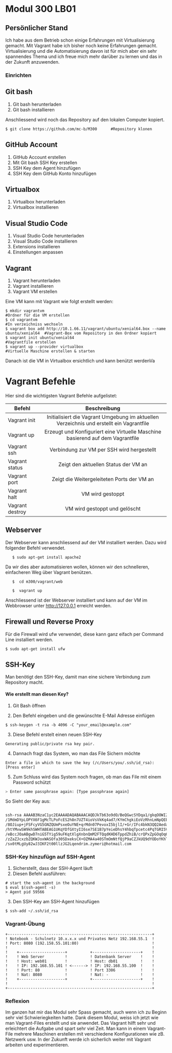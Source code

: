 #  Modul 300 LB01

## Persönlicher Stand

Ich habe aus dem Betrieb schon einige Erfahrungen mit Virtualisierung gemacht.
Mit Vagrant habe ich bisher noch keine Erfahrungen gemacht.
Virtualisierung und die Automatisierung davon ist für mich aber ein sehr spannendes Thema und ich 
freue mich mehr darüber zu lernen und das in der Zukunft anzuwenden.

### Einrichten

## Git bash

1. Git bash herunterladen 
2. Git bash installieren

Anschliessend wird noch das Repository auf den lokalen Computer kopiert.
```
$ git clone https://github.com/mc-b/M300      #Repository klonen
 ```
  
## GitHub Account

1. GitHub Account erstellen
2. Mit Git bash SSH Key erstellen
3. SSH Key dem Agent hinzufügen
4. SSH Key dem GitHub Konto hinzufügen

## Virtualbox

1. Virtualbox herunterladen
2. Virtualbox installieren

## Visual Studio Code

1. Visual Studio Code herunterladen
2. Visual Studio Code installieren
3. Extensions installieren
4. Einstellungen anpassen

## Vagrant

1. Vagrant herunterladen
2. Vagrant installieren
3. Vagrant VM erstellen

Eine VM kann mit Vagrant wie folgt erstellt werden:
    
    $ mkdir vagrantvm                                                                       #Ordner für die VM erstellen
    $ cd vagrantvm                                                                          #In verzeichniss wechseln
    $ vagrant box add http://10.1.66.11/vagrant/ubuntu/xenial64.box --name ubuntu/xenial64  #Vagrant-Box vom Repository in den Ordner kopiert
    $ vagrant init ubuntu/xenial64                                                          #Vagrantfile erstellen
    $ vagrant up --provider virtualbox                                                      #Virtuelle Maschine erstellen & starten
    
Danach ist die VM in Virtualbox ersichtlich und kann benützt werdenVa

# Vagrant Befehle

Hier sind die wichtigsten Vagrant Befehle aufgelistet:

| Befehl           |Beschreibung                                                                             |
| -----------------|:---------------------------------------------------------------------------------------:|
| Vagrant init     |Initialisiert die Vagrant Umgebung im aktuellen Verzeichnis und erstellt ein Vagrantfile |
| Vagrant up       |Erzeugt und Konfiguriert eine Virtuelle Maschine basierend auf dem Vagrantfile           |
| Vagrant ssh      |Verbindung zur VM per SSH wird hergestellt                                               | 
| Vagrant status   |Zeigt den aktuellen Status der VM an                                                     | 
| Vagrant port     |Zeigt die Weitergeleiteten Ports der VM an                                               | 
| Vagrant halt     |VM wird gestoppt                                                                         | 
| Vagrant destroy  |VM wird gestoppt und gelöscht                                                            | 

## Webserver

Der Webserver kann anschliessend auf der VM installiert werden. Dazu wird folgender Befehl verwendet.
```
   $ sudo apt-get install apache2
```
Da wir dies aber automatisieren wollen, können wir den schnelleren, einfacheren Weg über Vagrant benützen.
```
   $  cd m300/vagrant/web
   
   $  vagrant up
   ``` 
Anschliessend ist der Webserver installiert und kann auf der VM im Webbrowser unter http://127.0.0.1 erreicht werden.



## Firewall und Reverse Proxy

   Für die Firewall wird ufw verwendet, diese kann ganz eifach per Command Line installiert werden.
   
    $ sudo apt-get install ufw
    
 ## SSH-Key
 
 Man benötigt den SSH-Key, damit man eine sichere Verbindung zum Repository macht. 
 
 #### Wie erstellt man diesen Key?
 
1. Git Bash öffnen

2. Den Befehl eingeben und die gewünschte E-Mail Adresse einfügen 
```
$ ssh-keygen -t rsa -b 4096 -C "your_email@example.com"
```

3. Diese Befehl erstelt einen neuen SSH-Key
```> 
Generating public/private rsa key pair.
```


4. Dannach fragt das System, wo man das File Sichern möchte
```> 
Enter a file in which to save the key (/c/Users/you/.ssh/id_rsa):[Press enter]
```

5. Zum Schluss wird das System noch fragen, ob man das File mit einem Password schützt
```sh  Enter passphrase (empty for no passphrase): [Type a passphrase]
> Enter same passphrase again: [Type passphrase again]
```

So Sieht der Key aus:

```sh

ssh-rsa AAAAB3NzaC1yc2EAAAADAQABAAACAQDJkTb63o9dO/BeQGwcSYDqa1/gkqOOWI2ud97SSxYrXrpd0TX1zPpmOZ0Kf+
/1MdmDYpLOPYX6F1gMcTLPoFcES2h8n7UZT4ioVsVkKq4ad7/KYmChgkiEoVzRhnLmNpQEbF1mk/+zKZWwAYq4b/XN/zd83HDOWX4mtrn
/8OJiup+jFSFcyVG5GNZQUmPsxeOuYNE+qrMdn07PevoxI5bjlI/+Gr/IFc4bkN3QQ2AedaNZ+MyJ7Cr1ttZKyoIWNpiTvsjbWSLzMSSchl+iThO6/rQQdHrZaXuB7ApV3CdQq
/htYMvwSW9khSWHTABEAG1UKqYDfGXtyII6se7SE1B7pYeieDhsY4hbqTpcetc4PqTGRI5Vc9A5NyyXjnRDuBaIFJ28c9Thg1zm7aCPRkwtF0x0D34uF6yVGtbFlpqhreQ+b2ml
/eBccJOaABgwD7niG5TYig59uFKqtXlgXnbnQmM2FTQqdKHD6TppdZhiB/crQPxZpGOqOq6N4ch7R0k95LFgzlgaXzkvbsR7dRtu4+d7gnfD/cksjG
/zZaZJcxzbZQKWJoxWASOfa30SDxeksCX+OZMA4a40STmOmNtfQjP9aCZJkUQ9dYODoYKhT1WpfiXhh4hY0E4oGYgX4EOAk2hMF6FEN6Pow== 
/sx0tMLgUy82wJ3IKF2t00llzJG2Lqendrim.zymeri@hotmail.com

```


### SSH-Key hinzufügn auf SSH-Agent

1. Sicherstellt, dass der SSH-Agent läuft
2. Diesen Befehl ausführen:
```
# start the ssh-agent in the background
$ eval $(ssh-agent -s)
> Agent pid 59566
```
3. Den SSH-Key am SSH-Agent hinzufügen
```
$ ssh-add ~/.ssh/id_rsa
```

### Vagrant-Übung
```
+---------------------------------------------------------------+
! Notebook - Schulnetz 10.x.x.x und Privates Netz 192.168.55.1  !                 
! Port: 8080 (192.158.55.101:80)                                !	
!                                                               !	
!    +--------------------+          +---------------------+    !
!    ! Web Server         !          ! Datenbank Server    !    !       
!    ! Host: web01        !          ! Host: db01          !    !
!    ! IP: 192.168.55.101 ! <------> ! IP: 192.168.55.100  !    !
!    ! Port: 80           !          ! Port 3306           !    !
!    ! Nat: 8080          !          ! Nat: -              !    !
!    +--------------------+          +---------------------+    !
!                                                               !	
+---------------------------------------------------------------+
```

### Reflexion

Im ganzen hat mir das Modul sehr Spass gemacht, auch wenn ich zu Beginn sehr viel Schwieriegkeiten hatte.
Dank diesem Modul, weiss ich jetzt wie man Vagrant-Files erstellt und sie anwendet. 
Das Vagrant hilft sehr und erleichtert die Aufgabe und spart sehr viel Zeit. Man kann in einem Vagrant-File mehrere Maschinen erstellen mit verschiedene Konfigurationen wie zB. Netzwerk usw. 
In der Zukunft werde ich sicherlich weiter mit Vagrant arbeiten und experimentieren. 
